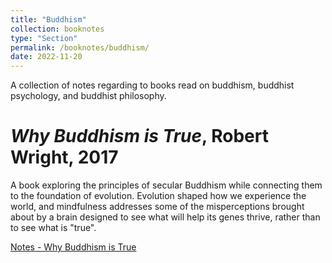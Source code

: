 ```yaml
---
title: "Buddhism"
collection: booknotes
type: "Section"
permalink: /booknotes/buddhism/
date: 2022-11-20
---
```


A collection of notes regarding to books read on buddhism, buddhist psychology, and buddhist philosophy.

# *Why Buddhism is True*, Robert Wright, 2017
A book exploring the principles of secular Buddhism while connecting them to the foundation of evolution. Evolution shaped how we experience the world, and mindfulness addresses some of the misperceptions brought about by a brain designed to see what will help its genes thrive, rather than to see what is "true".

[Notes - Why Buddhism is True](https://john-lyne.github.io/booknotes/buddhism/why_buddhism_is_true)
